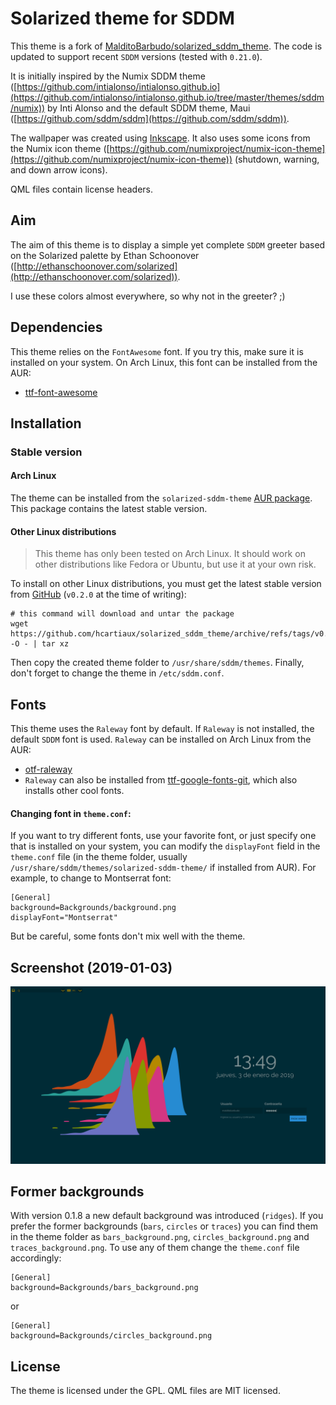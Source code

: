 # Solarized theme for SDDM

This theme is a fork of [MalditoBarbudo/solarized\_sddm\_theme](https://github.com/MalditoBarbudo/solarized_sddm_theme).
The code is updated to support recent `SDDM` versions (tested with `0.21.0`).

It is initially inspired by the Numix SDDM theme
([https://github.com/intialonso/intialonso.github.io](https://github.com/intialonso/intialonso.github.io/tree/master/themes/sddm/numix))
by Inti Alonso and the default SDDM theme, Maui ([https://github.com/sddm/sddm](https://github.com/sddm/sddm)).

The wallpaper was created using [Inkscape](https://inkscape.org).
It also uses some icons from the Numix icon theme
([https://github.com/numixproject/numix-icon-theme](https://github.com/numixproject/numix-icon-theme))
(shutdown, warning, and down arrow icons).

QML files contain license headers.

## Aim

The aim of this theme is to display a simple yet complete `SDDM` greeter based on
the Solarized palette by Ethan Schoonover
([http://ethanschoonover.com/solarized](http://ethanschoonover.com/solarized)).

I use these colors almost everywhere, so why not in the greeter? ;)

## Dependencies

This theme relies on the `FontAwesome` font. If you try this, make sure it is
installed on your system. On Arch Linux, this font can be installed from the AUR:

* [ttf-font-awesome](https://aur.archlinux.org/packages/ttf-font-awesome)

## Installation

### Stable version

#### Arch Linux

The theme can be installed from the `solarized-sddm-theme`
[AUR package](https://aur.archlinux.org/packages/solarized-sddm-theme/). This
package contains the latest stable version.

#### Other Linux distributions

> This theme has only been tested on Arch Linux. It should work on other
> distributions like Fedora or Ubuntu, but use it at your own risk.

To install on other Linux distributions, you must get the latest stable version
from [GitHub](https://github.com/hcartiaux/solarized_sddm_theme/tags)
(`v0.2.0` at the time of writing):

```
# this command will download and untar the package
wget https://github.com/hcartiaux/solarized_sddm_theme/archive/refs/tags/v0.2.0.tar.gz -O - | tar xz
```

Then copy the created theme folder to `/usr/share/sddm/themes`.
Finally, don't forget to change the theme in `/etc/sddm.conf`.

## Fonts

This theme uses the `Raleway` font by default. If `Raleway` is not installed,
the default `SDDM` font is used. `Raleway` can be installed on Arch Linux from the AUR:

* [otf-raleway](https://aur.archlinux.org/packages/otf-raleway/)
* `Raleway` can also be installed from
  [ttf-google-fonts-git](https://aur.archlinux.org/packages/ttf-google-fonts-git/),
  which also installs other cool fonts.

#### Changing font in `theme.conf`:

If you want to try different fonts, use your favorite font, or just specify one
that is installed on your system, you can modify the `displayFont` field in the
`theme.conf` file (in the theme folder, usually `/usr/share/sddm/themes/solarized-sddm-theme/` if installed from AUR).
For example, to change to Montserrat font:

```
[General]
background=Backgrounds/background.png
displayFont="Montserrat"
```

But be careful, some fonts don't mix well with the theme.

## Screenshot (2019-01-03)

![screenshot](Previews/solarized_sddm_theme.png)

## Former backgrounds

With version 0.1.8 a new default background was introduced (`ridges`). If you
prefer the former backgrounds (`bars`, `circles` or `traces`) you can find them
in the theme folder as `bars_background.png`, `circles_background.png` and
`traces_background.png`.
To use any of them change the `theme.conf` file accordingly:

```
[General]
background=Backgrounds/bars_background.png
```
or

```
[General]
background=Backgrounds/circles_background.png
```

## License

The theme is licensed under the GPL.
QML files are MIT licensed.
